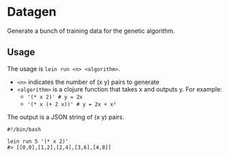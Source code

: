 # Datagen

Generate a bunch of training data for the genetic algorithm.

## Usage

The usage is `lein run <n> <algorithm>`.

* `<n>` indicates the number of (x y) pairs to generate
* `<algorithm>` is a clojure function that takes x and outputs y. For example:
  * `'(* x 2)' # y = 2x`
  * `'(* x (+ 2 x))' # y = 2x + x²`

The output is a JSON string of (x y) pairs.

```shell
#!/bin/bash

lein run 5 '(* x 2)'
#> [[0,0],[1,2],[2,4],[3,6],[4,8]]
```
